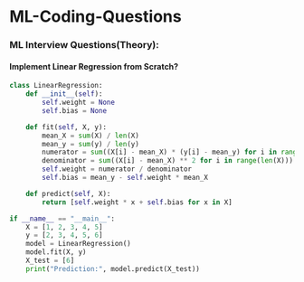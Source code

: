 # ML-Coding-Questions
### ML Interview Questions(Theory):
#### Implement Linear Regression from Scratch? 
``` Python 
class LinearRegression:
    def __init__(self):
        self.weight = None
        self.bias = None

    def fit(self, X, y):
        mean_X = sum(X) / len(X)
        mean_y = sum(y) / len(y)
        numerator = sum((X[i] - mean_X) * (y[i] - mean_y) for i in range(len(X)))
        denominator = sum((X[i] - mean_X) ** 2 for i in range(len(X)))
        self.weight = numerator / denominator
        self.bias = mean_y - self.weight * mean_X

    def predict(self, X):
        return [self.weight * x + self.bias for x in X]

if __name__ == "__main__":
    X = [1, 2, 3, 4, 5]
    y = [2, 3, 4, 5, 6]
    model = LinearRegression()
    model.fit(X, y)
    X_test = [6]
    print("Prediction:", model.predict(X_test))
```
  



